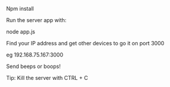 Npm install

Run the server app with:

node app.js

Find your IP address and get other devices to go it on port 3000

eg 192.168.75.167:3000

Send beeps or boops!

Tip: Kill the server with CTRL + C
